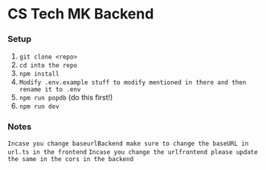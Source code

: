 # CS Tech MK Backend

### Setup
1. `git clone <repo>`
2. `cd into the repo`
3. `npm install`
4. `Modify .env.example stuff to modify mentioned in there and then rename it to .env`
5. `npm run popdb` (do this first!) 
6. `npm run dev`

### Notes
`Incase you change baseurlBackend make sure to change the baseURL in url.ts in the frontend`
`Incase you change the urlfrontend please update the same in the cors in the backend`


